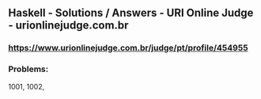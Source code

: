 ## Haskell - Solutions / Answers - URI Online Judge - urionlinejudge.com.br

### https://www.urionlinejudge.com.br/judge/pt/profile/454955

### Problems:

1001, 1002, 
